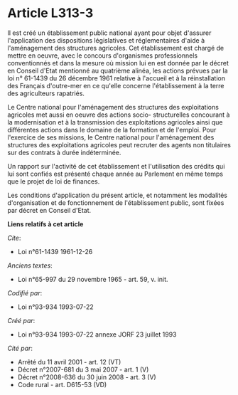 # Article L313-3

Il est créé un établissement public national ayant pour objet d'assurer l'application des dispositions législatives et
réglementaires d'aide à l'aménagement des structures agricoles. Cet établissement est chargé de mettre en oeuvre, avec le
concours d'organismes professionnels conventionnés et dans la mesure où mission lui en est donnée par le décret en Conseil
d'Etat mentionné au quatrième alinéa, les actions prévues par la loi n° 61-1439 du 26 décembre 1961 relative à l'accueil et à
la réinstallation des Français d'outre-mer en ce qu'elle concerne l'établissement à la terre des agriculteurs rapatriés.

Le Centre national pour l'aménagement des structures des exploitations agricoles met aussi en oeuvre des actions socio-
structurelles concourant à la modernisation et à la transmission des exploitations agricoles ainsi que différentes actions
dans le domaine de la formation et de l'emploi. Pour l'exercice de ses missions, le Centre national pour l'aménagement des
structures des exploitations agricoles peut recruter des agents non titulaires sur des contrats à durée indéterminée.

Un rapport sur l'activité de cet établissement et l'utilisation des crédits qui lui sont confiés est présenté chaque année au
Parlement en même temps que le projet de loi de finances.

Les conditions d'application du présent article, et notamment les modalités d'organisation et de fonctionnement de
l'établissement public, sont fixées par décret en Conseil d'Etat.

**Liens relatifs à cet article**

_Cite_:

  - Loi n°61-1439 1961-12-26

_Anciens textes_:

  - Loi n°65-997 du 29 novembre 1965 - art. 59, v. init.

_Codifié par_:

  - Loi n°93-934 1993-07-22

_Créé par_:

  - Loi n°93-934 1993-07-22 annexe JORF 23 juillet 1993

_Cité par_:

  - Arrêté du 11 avril 2001 - art. 12 (VT)
  - Décret n°2007-681 du 3 mai 2007 - art. 1 (V)
  - Décret n°2008-636 du 30 juin 2008 - art. 3 (V)
  - Code rural - art. D615-53 (VD)

